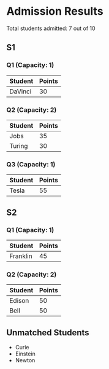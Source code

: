 # Admission Results

Total students admitted: 7 out of 10

## S1

### Q1 (Capacity: 1)
| Student | Points |
|---------|--------|
| DaVinci | 30 |

### Q2 (Capacity: 2)
| Student | Points |
|---------|--------|
| Jobs | 35 |
| Turing | 30 |

### Q3 (Capacity: 1)
| Student | Points |
|---------|--------|
| Tesla | 55 |

## S2

### Q1 (Capacity: 1)
| Student | Points |
|---------|--------|
| Franklin | 45 |

### Q2 (Capacity: 2)
| Student | Points |
|---------|--------|
| Edison | 50 |
| Bell | 50 |

## Unmatched Students

- Curie
- Einstein
- Newton
